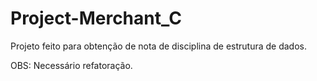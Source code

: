 # Project-Merchant_C

Projeto feito para obtenção de nota de disciplina de estrutura de dados. 

OBS: Necessário refatoração.
